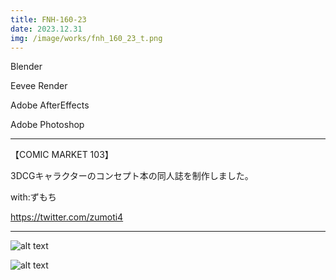 ```yaml
---
title: FNH-160-23
date: 2023.12.31
img: /image/works/fnh_160_23_t.png
---
```


Blender

Eevee Render

Adobe AfterEffects

Adobe Photoshop

<hr>

【COMIC MARKET 103】

3DCGキャラクターのコンセプト本の同人誌を制作しました。

with:ずもち

https://twitter.com/zumoti4

<hr>

![alt text](https://lh3.google.com/u/0/d/1CIKWUzKBAzkazxoh9FKTBOYs-3EpLbKO)

![alt text](https://lh3.google.com/u/0/d/1dEPWNCc0qp0IHo8ieCO_c0UKCgJNBJ7x)
